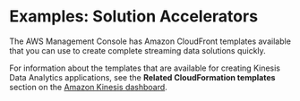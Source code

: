 # Examples: Solution Accelerators<a name="examples_solution"></a>

The AWS Management Console has Amazon CloudFront templates available that you can use to create complete streaming data solutions quickly\. 

For information about the templates that are available for creating Kinesis Data Analytics applications, see the **Related CloudFormation templates** section on the [Amazon Kinesis dashboard](https://console.aws.amazon.com/kinesis/home?region=us-east-1#/dashboard)\.